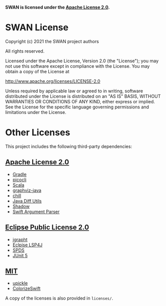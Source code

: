 **SWAN is licensed under the [Apache License 2.0](https://www.apache.org/licenses/LICENSE-2.0).**

# SWAN License

Copyright (c) 2021 the SWAN project authors

All rights reserved.

Licensed under the Apache License, Version 2.0 (the "License"); you may not use this software except in compliance with the License. You may obtain a copy of the License at

http://www.apache.org/licenses/LICENSE-2.0

Unless required by applicable law or agreed to in writing, software distributed under the License is distributed on an "AS IS" BASIS, WITHOUT WARRANTIES OR CONDITIONS OF ANY KIND, either express or implied. See the License for the specific language governing permissions and limitations under the License.

# Other Licenses

This project includes the following third-party dependencies:

## [Apache License 2.0](http://www.apache.org/licenses/LICENSE-2.0)

- [Gradle](https://github.com/gradle/gradle)
- [picocli](https://picocli.info)
- [Scala](https://www.scala-lang.org)
- [graphviz-java](https://github.com/nidi3/graphviz-java)
- [chill](https://github.com/twitter/chill)
- [Java Diff Utils](https://github.com/java-diff-utils/java-diff-utils)
- [Shadow](https://github.com/johnrengelman/shadow)
- [Swift Argument Parser](https://github.com/apple/swift-argument-parser)


## [Eclipse Public License 2.0](https://www.eclipse.org/legal/epl-2.0/)

- [jgrapht](https://github.com/jgrapht/jgrapht)
- [Eclpise LSP4J](https://projects.eclipse.org/projects/technology.lsp4j)
- [SPDS](https://github.com/CodeShield-Security/SPDS)
- [JUnit 5](https://github.com/junit-team/junit5)

## [MIT](https://opensource.org/licenses/MIT)

- [upickle](https://com-lihaoyi.github.io/upickle/)
- [ColorizeSwift](https://github.com/mtynior/ColorizeSwift)

A copy of the licenses is also provided in `licenses/`.